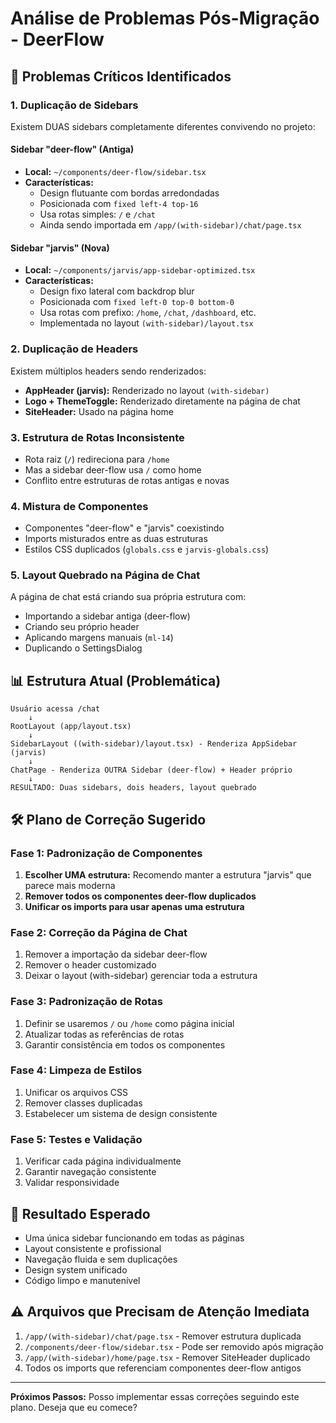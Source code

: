 # Análise de Problemas Pós-Migração - DeerFlow

## 🔴 Problemas Críticos Identificados

### 1. **Duplicação de Sidebars**
Existem DUAS sidebars completamente diferentes convivendo no projeto:

#### Sidebar "deer-flow" (Antiga)
- **Local:** `~/components/deer-flow/sidebar.tsx`
- **Características:**
  - Design flutuante com bordas arredondadas
  - Posicionada com `fixed left-4 top-16`
  - Usa rotas simples: `/` e `/chat`
  - Ainda sendo importada em `/app/(with-sidebar)/chat/page.tsx`

#### Sidebar "jarvis" (Nova)
- **Local:** `~/components/jarvis/app-sidebar-optimized.tsx`
- **Características:**
  - Design fixo lateral com backdrop blur
  - Posicionada com `fixed left-0 top-0 bottom-0`
  - Usa rotas com prefixo: `/home`, `/chat`, `/dashboard`, etc.
  - Implementada no layout `(with-sidebar)/layout.tsx`

### 2. **Duplicação de Headers**
Existem múltiplos headers sendo renderizados:

- **AppHeader (jarvis):** Renderizado no layout `(with-sidebar)`
- **Logo + ThemeToggle:** Renderizado diretamente na página de chat
- **SiteHeader:** Usado na página home

### 3. **Estrutura de Rotas Inconsistente**
- Rota raiz (`/`) redireciona para `/home`
- Mas a sidebar deer-flow usa `/` como home
- Conflito entre estruturas de rotas antigas e novas

### 4. **Mistura de Componentes**
- Componentes "deer-flow" e "jarvis" coexistindo
- Imports misturados entre as duas estruturas
- Estilos CSS duplicados (`globals.css` e `jarvis-globals.css`)

### 5. **Layout Quebrado na Página de Chat**
A página de chat está criando sua própria estrutura com:
- Importando a sidebar antiga (deer-flow)
- Criando seu próprio header
- Aplicando margens manuais (`ml-14`)
- Duplicando o SettingsDialog

## 📊 Estrutura Atual (Problemática)

```
Usuário acessa /chat
    ↓
RootLayout (app/layout.tsx)
    ↓
SidebarLayout ((with-sidebar)/layout.tsx) - Renderiza AppSidebar (jarvis)
    ↓
ChatPage - Renderiza OUTRA Sidebar (deer-flow) + Header próprio
    ↓
RESULTADO: Duas sidebars, dois headers, layout quebrado
```

## 🛠️ Plano de Correção Sugerido

### Fase 1: Padronização de Componentes
1. **Escolher UMA estrutura:** Recomendo manter a estrutura "jarvis" que parece mais moderna
2. **Remover todos os componentes deer-flow duplicados**
3. **Unificar os imports para usar apenas uma estrutura**

### Fase 2: Correção da Página de Chat
1. Remover a importação da sidebar deer-flow
2. Remover o header customizado
3. Deixar o layout (with-sidebar) gerenciar toda a estrutura

### Fase 3: Padronização de Rotas
1. Definir se usaremos `/` ou `/home` como página inicial
2. Atualizar todas as referências de rotas
3. Garantir consistência em todos os componentes

### Fase 4: Limpeza de Estilos
1. Unificar os arquivos CSS
2. Remover classes duplicadas
3. Estabelecer um sistema de design consistente

### Fase 5: Testes e Validação
1. Verificar cada página individualmente
2. Garantir navegação consistente
3. Validar responsividade

## 🎯 Resultado Esperado
- Uma única sidebar funcionando em todas as páginas
- Layout consistente e profissional
- Navegação fluida e sem duplicações
- Design system unificado
- Código limpo e manutenível

## ⚠️ Arquivos que Precisam de Atenção Imediata

1. `/app/(with-sidebar)/chat/page.tsx` - Remover estrutura duplicada
2. `/components/deer-flow/sidebar.tsx` - Pode ser removido após migração
3. `/app/(with-sidebar)/home/page.tsx` - Remover SiteHeader duplicado
4. Todos os imports que referenciam componentes deer-flow antigos

---

**Próximos Passos:** Posso implementar essas correções seguindo este plano. Deseja que eu comece?
